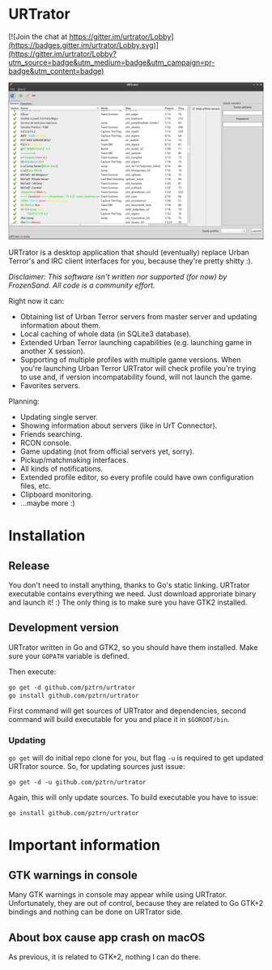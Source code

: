 # URTrator

[![Join the chat at https://gitter.im/urtrator/Lobby](https://badges.gitter.im/urtrator/Lobby.svg)](https://gitter.im/urtrator/Lobby?utm_source=badge&utm_medium=badge&utm_campaign=pr-badge&utm_content=badge)

![Main Window](/doc/screenshots/0.1-main_window.png)

URTrator is a desktop application that should (eventually) replace
Urban Terror's and IRC client interfaces for you, because they're
pretty shitty :).

*Disclaimer: This software isn't written nor supported (for now) by FrozenSand.
All code is a community effort.*

Right now it can:

* Obtaining list of Urban Terror servers from master server and
updating information about them.
* Local caching of whole data (in SQLite3 database).
* Extended Urban Terror launching capabilities (e.g. launching game
in another X session).
* Supporting of multiple profiles with multiple game versions.
When you're launching Urban Terror URTrator will check profile you're
trying to use and, if version incompatability found, will not launch
the game.
* Favorites servers.

Planning:

* Updating single server.
* Showing information about servers (like in UrT Connector).
* Friends searching.
* RCON console.
* Game updating (not from official servers yet, sorry).
* Pickup/matchmaking interfaces.
* All kinds of notifications.
* Extended profile editor, so every profile could have own configuration
files, etc.
* Clipboard monitoring.
* ...maybe more :)

# Installation

## Release

You don't need to install anything, thanks to Go's static linking.
URTrator executable contains everything we need. Just download
approriate binary and launch it! :) The only thing is to make
sure you have GTK2 installed.

## Development version

URTrator written in Go and GTK2, so you should have them installed.
Make sure your ``GOPATH`` variable is defined.

Then execute:

```
go get -d github.com/pztrn/urtrator
go install github.com/pztrn/urtrator
```

First command will get sources of URTrator and dependencies, second
command will build executable for you and place it in ``$GOROOT/bin``.


### Updating

``go get`` will do initial repo clone for you, but flag ``-u`` is
required to get updated URTrator source. So, for updating sources
just issue:

```
go get -d -u github.com/pztrn/urtrator
```

Again, this will only update sources. To build executable you have to
issue:

```
go install github.com/pztrn/urtrator
```

# Important information

## GTK warnings in console

Many GTK warnings in console may appear while using URTrator. Unfortunately,
they are out of control, because they are related to Go GTK+2 bindings
and nothing can be done on URTrator side.

## About box cause app crash on macOS

As previous, it is related to GTK+2, nothing I can do there.
